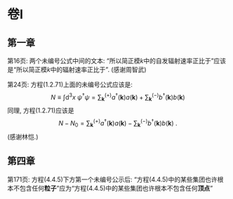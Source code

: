 # 卷I

## 第一章

第16页: 两个未编号公式中间的文本:
“所以简正模$k$中的自发辐射速率正比于”应该是“所以简正模$k$中的辐射速率正比于”. \(感谢周智武\)


第24页: 方程(1.2.71)上面的未编号公式应该是:
$$
N\equiv \int \mathrm{d}^{3}x\:\psi^{\dag}\psi = 
\sum_{\bm{k}}{}^{(+)}a^{\dag}(\bm{k})a(\bm{k})+
\sum_{\bm{k}}{}^{(-)}b^{\dag}(\bm{k})b(\bm{k})
$$
同理, 方程(1.2.71)应该是
$$
N-N_{0}= 
\sum_{\bm{k}}{}^{(+)}a^{\dag}(\bm{k})a(\bm{k})-
\sum_{\bm{k}}{}^{(-)}b^{\dag}(\bm{k})b(\bm{k}) \:.
$$
\(感谢林恺.\)



## 第四章

第171页: 方程(4.4.5)下方第一个未编号公示后: “方程(4.4.5)中的某些集团也许根本不包含任何**粒子**”应为“方程(4.4.5)中的某些集团也许根本不包含任何**顶点**”


